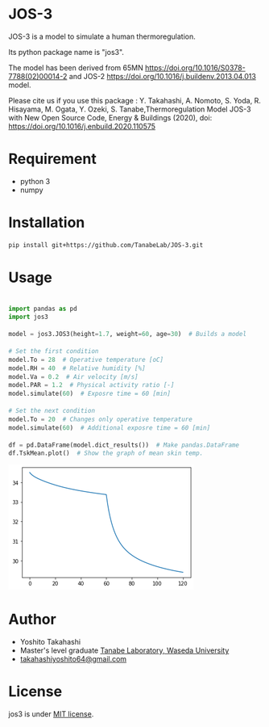# JOS-3

JOS-3 is a model to simulate a human thermoregulation.

Its python package name is "jos3".

The model has been derived from 65MN https://doi.org/10.1016/S0378-7788(02)00014-2 and JOS-2 https://doi.org/10.1016/j.buildenv.2013.04.013 model.

Please cite us if you use this package : Y. Takahashi, A. Nomoto, S. Yoda, R. Hisayama, M. Ogata, Y. Ozeki, S. Tanabe,Thermoregulation Model JOS-3 with New Open Source Code, Energy & Buildings (2020), doi: https://doi.org/10.1016/j.enbuild.2020.110575

# Requirement
 
* python 3
* numpy

# Installation

```bash
pip install git+https://github.com/TanabeLab/JOS-3.git
```

# Usage

```python

import pandas as pd
import jos3

model = jos3.JOS3(height=1.7, weight=60, age=30)  # Builds a model

# Set the first condition
model.To = 28  # Operative temperature [oC]
model.RH = 40  # Relative humidity [%]
model.Va = 0.2  # Air velocity [m/s]
model.PAR = 1.2  # Physical activity ratio [-]
model.simulate(60)  # Exposre time = 60 [min]

# Set the next condition
model.To = 20  # Changes only operative temperature
model.simulate(60)  # Additional exposre time = 60 [min]

df = pd.DataFrame(model.dict_results())  # Make pandas.DataFrame
df.TskMean.plot()  # Show the graph of mean skin temp.
```

![result](example/ex_result.png)

# Author

* Yoshito Takahashi
* Master's level graduate [Tanabe Laboratory, Waseda University](https://www.tanabe.arch.waseda.ac.jp/en/)
* takahashiyoshito64@gmail.com

# License
jos3 is under [MIT license](https://en.wikipedia.org/wiki/MIT_License).
